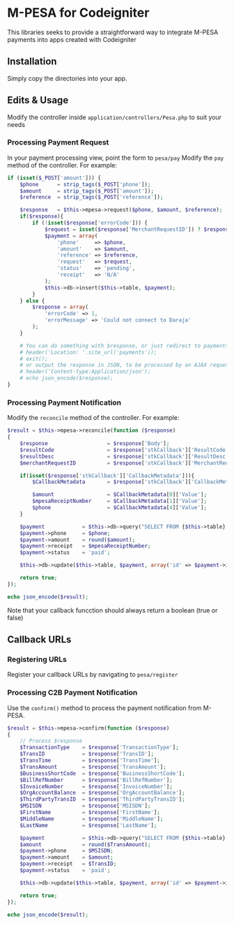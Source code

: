 # M-PESA for Codeigniter
This libraries seeks to provide a straightforward way to integrate M-PESA payments into apps created with Codeigniter

## Installation
Simply copy the directories into your app.

## Edits & Usage
Modify the controller inside `application/controllers/Pesa.php` to suit your needs
### Processing Payment Request
In your payment processing view, point the form to `pesa/pay`
Modify the `pay` method of the controller. For example:
```php
if (isset($_POST['amount'])) {
    $phone 		= strip_tags($_POST['phone']); 
    $amount 	= strip_tags($_POST['amount']); 
    $reference 	= strip_tags($_POST['reference']);

    $response 	= $this->mpesa->request($phone, $amount, $reference);
    if($response){
        if (!isset($response['errorCode'])) {
            $request = isset($response['MerchantRequestID']) ? $response['MerchantRequestID'] : time();
            $payment = array(
                'phone' 	=> $phone,
                'amount' 	=> $amount,
                'reference' => $reference,
                'request'	=> $request,
                'status'	=> 'pending',
                'receipt'	=> 'N/A'
            );
            $this->db->insert($this->table, $payment);
        }
    } else {
        $response = array(
            'errorCode' => 1, 
            'errorMessage' => 'Could not connect to Daraja'
        );
    }

    # You can do something with $response, or just redirect to payments page
    # header('Location: '.site_url('payments'));
    # exit();
    # or output the response in JSON, to be processed by an AJAX request
    # header('Content-type:Application/json');
    # echo json_encode($response);
}
 ```

### Processing Payment Notification
Modify the `reconcile` method of the controller. For example:
```php
$result = $this->mpesa->reconcile(function ($response)
{
    $response                   = $response['Body'];
    $resultCode 			    = $response['stkCallback']['ResultCode'];
    $resultDesc 			    = $response['stkCallback']['ResultDesc'];
    $merchantRequestID 			= $response['stkCallback']['MerchantRequestID'];

    if(isset($response['stkCallback']['CallbackMetadata'])){
        $CallbackMetadata       = $response['stkCallback']['CallbackMetadata']['Item'];

        $amount                 = $CallbackMetadata[0]['Value'];
        $mpesaReceiptNumber     = $CallbackMetadata[1]['Value'];
        $phone                  = $CallbackMetadata[4]['Value'];
    }

    $payment 			= $this->db->query("SELECT FROM {$this->table} WHERE request='{$response['MerchantRequestID']}';")->row();
    $payment->phone    	= $phone;
    $payment->amount   	= round($amount);
    $payment->receipt   = $mpesaReceiptNumber;
    $payment->status 	= 'paid';

    $this->db->update($this->table, $payment, array('id' => $payment->id));

    return true;
});

echo json_encode($result);
 ```
 Note that your callback funcction should always return a boolean (true or false)

## Callback URLs
### Registering URLs
Register your callback URLs by navigating to `pesa/register`

### Processing C2B Payment Notification
Use the `confirm()` method to process the payment notification from M-PESA.
```php
$result = $this->mpesa->confirm(function ($response)
{
    // Process $response
    $TransactionType    = $response['TransactionType'];
    $TransID            = $response['TransID'];
    $TransTime          = $response['TransTime'];
    $TransAmount        = $response['TransAmount'];
    $BusinessShortCode  = $response['BusinessShortCode'];
    $BillRefNumber      = $response['BillRefNumber'];
    $InvoiceNumber      = $response['InvoiceNumber'];
    $OrgAccountBalance  = $response['OrgAccountBalance'];
    $ThirdPartyTransID  = $response['ThirdPartyTransID'];
    $MSISDN             = $response['MSISDN'];
    $FirstName          = $response['FirstName'];
    $MiddleName         = $response['MiddleName'];
    $LastName           = $response['LastName'];

    $payment 			= $this->db->query("SELECT FROM {$this->table} WHERE reference='{$BillRefNumber}';")->row();
    $amount 			= round($TransAmount);
    $payment->phone    	= $MSISDN;
    $payment->amount   	= $amount;
    $payment->receipt   = $TransID;
    $payment->status 	= 'paid';

    $this->db->update($this->table, $payment, array('id' => $payment->id));

    return true;
});

echo json_encode($result);
```
